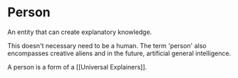 # Person

An entity that can create explanatory knowledge.

This doesn't necessary need to be a human. The term 'person' also  encompasses creative aliens and in the future, artificial general intelligence.

A person is a form of a [[Universal Explainers]].
